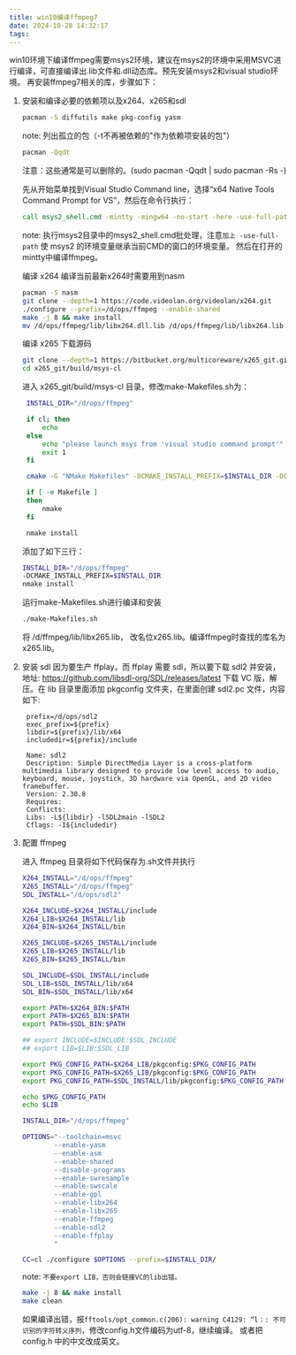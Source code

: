 ```yaml
---
title: win10编译ffmpeg7
date: 2024-10-28 14:32:17
tags:
---
```


win10环境下编译ffmpeg需要msys2环境，建议在msys2的环境中采用MSVC进行编译，可直接编译出.lib文件和.dll动态库。预先安装msys2和visual studio环境。
再安装ffmpeg7相关的库，步骤如下：

1. 安装和编译必要的依赖项以及x264、x265和sdl

   ```sh
   pacman -S diffutils make pkg-config yasm
   ```

   note: 列出孤立的包（-t不再被依赖的"作为依赖项安装的包"）

   ```sh
   pacman -Qqdt
   ```

   注意：这些通常是可以删除的。(sudo pacman -Qqdt | sudo pacman -Rs -)

   先从开始菜单找到Visual Studio Command line，选择“x64 Native Tools Command Prompt for VS”，然后在命令行执行：

   ```bat
   call msys2_shell.cmd -mintty -mingw64 -no-start -here -use-full-path
   ```

   note: 执行msys2目录中的msys2_shell.cmd批处理，注意`加上 -use-full-path` 使 msys2 的环境变量继承当前CMD的窗口的环境变量。
   然后在打开的mintty中编译ffmpeg。

   编译 x264
   编译当前最新x264时需要用到nasm

   ```sh
   pacman -S nasm
   git clone --depth=1 https://code.videolan.org/videolan/x264.git
   ./configure --prefix=/d/ops/ffmpeg --enable-shared
   make -j 8 && make install
   mv /d/ops/ffmpeg/lib/libx264.dll.lib /d/ops/ffmpeg/lib/libx264.lib
   ```

   编译 x265
   下载源码

   ```sh
   git clone --depth=1 https://bitbucket.org/multicoreware/x265_git.git
   cd x265_git/build/msys-cl
   ```

   进入 x265_git/build/msys-cl 目录，修改make-Makefiles.sh为：

   ```sh
    INSTALL_DIR="/d/ops/ffmpeg"

    if cl; then
        echo 
    else
        echo "please launch msys from 'visual studio command prompt'"
        exit 1
    fi

    cmake -G "NMake Makefiles" -DCMAKE_INSTALL_PREFIX=$INSTALL_DIR -DCMAKE_CXX_FLAGS="-DWIN32 -D_WINDOWS -W4 -GR -EHsc" -DCMAKE_C_FLAGS="-DWIN32 -D_WINDOWS -W4"  ../../source

    if [ -e Makefile ]
    then
        nmake
    fi

    nmake install
   ```

   添加了如下三行：

   ```sh
   INSTALL_DIR="/d/ops/ffmpeg"
   -DCMAKE_INSTALL_PREFIX=$INSTALL_DIR
   nmake install
   ```

   运行make-Makefiles.sh进行编译和安装

   ```sh
   ./make-Makefiles.sh
   ```

   将 /d/ffmpeg/lib/libx265.lib， 改名位x265.lib。编译ffmpeg时查找的库名为x265.lib。

2. 安装 sdl
   因为要生产 ffplay，而 ffplay 需要 sdl，所以要下载 sdl2 并安装，地址: https://github.com/libsdl-org/SDL/releases/latest
   下载 VC 版，解压。在 lib 目录里面添加 pkgconfig 文件夹，在里面创建 sdl2.pc 文件，内容如下:

   ```
    prefix=/d/ops/sdl2
    exec_prefix=${prefix}
    libdir=${prefix}/lib/x64
    includedir=${prefix}/include

    Name: sdl2
    Description: Simple DirectMedia Layer is a cross-platform multimedia library designed to provide low level access to audio, keyboard, mouse, joystick, 3D hardware via OpenGL, and 2D video framebuffer.
    Version: 2.30.8
    Requires:
    Conflicts:
    Libs: -L${libdir} -lSDL2main -lSDL2
    Cflags: -I${includedir}
   ```

3. 配置 ffmpeg

   进入 ffmpeg 目录将如下代码保存为.sh文件并执行

   ```sh
   X264_INSTALL="/d/ops/ffmpeg"
   X265_INSTALL="/d/ops/ffmpeg"
   SDL_INSTALL="/d/ops/sdl2"

   X264_INCLUDE=$X264_INSTALL/include
   X264_LIB=$X264_INSTALL/lib
   X264_BIN=$X264_INSTALL/bin

   X265_INCLUDE=$X265_INSTALL/include
   X265_LIB=$X265_INSTALL/lib
   X265_BIN=$X265_INSTALL/bin

   SDL_INCLUDE=$SDL_INSTALL/include
   SDL_LIB=$SDL_INSTALL/lib/x64
   SDL_BIN=$SDL_INSTALL/lib/x64

   export PATH=$X264_BIN:$PATH
   export PATH=$X265_BIN:$PATH
   export PATH=$SDL_BIN:$PATH

   ## export INCLUDE=$INCLUDE:$SDL_INCLUDE
   ## export LIB=$LIB:$SDL_LIB

   export PKG_CONFIG_PATH=$X264_LIB/pkgconfig:$PKG_CONFIG_PATH
   export PKG_CONFIG_PATH=$X265_LIB/pkgconfig:$PKG_CONFIG_PATH
   export PKG_CONFIG_PATH=$SDL_INSTALL/lib/pkgconfig:$PKG_CONFIG_PATH

   echo $PKG_CONFIG_PATH
   echo $LIB

   INSTALL_DIR="/d/ops/ffmpeg"

   OPTIONS="--toolchain=msvc
           --enable-yasm
           --enable-asm
           --enable-shared
           --disable-programs
           --enable-swresample
           --enable-swscale
           --enable-gpl
           --enable-libx264
           --enable-libx265
           --enable-ffmpeg
           --enable-sdl2
           --enable-ffplay
           "

   CC=cl ./configure $OPTIONS --prefix=$INSTALL_DIR/
   ```

   note: `不要export LIB，否则会链接VC的lib出错。`

   ```sh
   make -j 8 && make install
   make clean
   ```

   如果编译出错，报`fftools/opt_common.c(206): warning C4129: “l：: 不可识别的字符转义序列`，修改config.h文件编码为utf-8，继续编译。
   或者把 config.h 中的中文改成英文。
